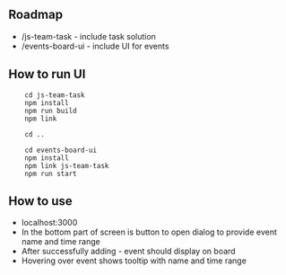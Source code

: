 ## Roadmap

- /js-team-task - include task solution
- /events-board-ui - include UI for events

## How to run UI
```
    cd js-team-task
    npm install
    npm run build
    npm link

    cd ..

    cd events-board-ui
    npm install
    npm link js-team-task
    npm run start 

```

## How to use
- localhost:3000
- In the bottom part of screen is button to open dialog to provide event name and time range
- After successfully adding - event should display on board
- Hovering over event shows tooltip with name and time range
